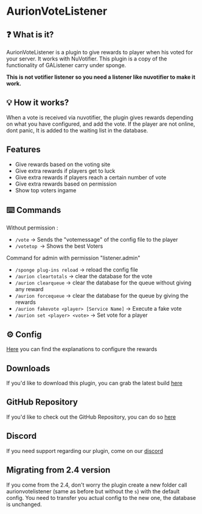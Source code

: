 # AurionVoteListener

## ❓ What is it?

AurionVoteListener is a plugin to give rewards to player when his voted for your server. It works with NuVotifier. This plugin is a copy of the functionality of GAListener carry under sponge.

**This is not votifier listener so you need a listener like nuvotifier to make it work.**


## 💡 How it works?

When a vote is received via nuvotifier, the plugin gives rewards depending on what you have configured, and add the vote. If the player are not online, dont panic, It is added to the waiting list in the database.

## Features

* Give rewards based on the voting site
* Give extra rewards if players get to luck
* Give extra rewards if players reach a certain number of vote
* Give extra rewards based on permission
* Show top voters ingame


## ⌨️ Commands

Without permission :
* <code>/vote</code> -> Sends the "votemessage" of the config file to the player
* <code>/votetop </code>-> Shows the best Voters

Command for admin with permission "listener.admin"
* <code>/sponge plug-ins reload</code> -> reload the config file
* <code>/aurion cleartotals</code> -> clear the database for the vote
* <code>/aurion clearqueue</code> ->  clear the database for the queue without giving any reward
* <code>/aurion forcequeue</code> -> clear the database for the queue by giving the rewards
* <code>/aurion fakevote &lt;player&gt; [Service Name]</code> -> Execute a fake vote
* <code>/aurion set &lt;player&gt; &lt;vote&gt;</code> -> Set vote for a player

## ⚙️ Config
[Here](https://github.com/Mineaurion/AurionVoteListener/blob/master/configuration.md) you can find the explanations to configure the rewards

## Downloads
If you'd like to download this plugin, you can grab the latest build [here](https://github.com/Mineaurion/AurionVoteListener/releases)

## GitHub Repository
If you'd like to check out the GitHub Repository, you can do so [here](https://github.com/Mineaurion/AurionVoteListener)

## Discord
If you need support regarding our plugin, come on our [discord](https://discord.gg/Zn4ZbP9)

## Migrating from 2.4 version
If you come from the 2.4, don't worry the plugin create a new folder call aurionvotelistener (same as before but without the `s`) with the default config.
You need to transfer you actual config to the new one, the database is unchanged.
